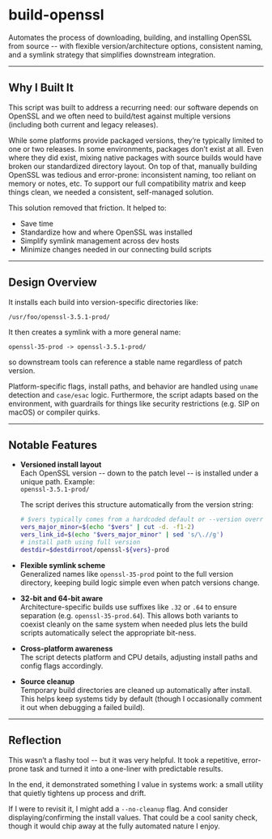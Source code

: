 # build-openssl

Automates the process of downloading, building, and installing OpenSSL from source -- with flexible version/architecture options, consistent naming, and a symlink strategy that simplifies downstream integration.

---

## Why I Built It

This script was built to address a recurring need: our software depends on OpenSSL and we often need to build/test against multiple versions (including both current and legacy releases).

While some platforms provide packaged versions, they’re typically limited to one or two releases. In some environments, packages don’t exist at all. Even where they did exist, mixing native packages with source builds would have broken our standardized directory layout. On top of that, manually building OpenSSL was tedious and error-prone: inconsistent naming, too reliant on memory or notes, etc. To support our full compatibility matrix and keep things clean, we needed a consistent, self-managed solution.

This solution removed that friction. It helped to:

- Save time
- Standardize how and where OpenSSL was installed
- Simplify symlink management across dev hosts
- Minimize changes needed in our connecting build scripts

---

## Design Overview

It installs each build into version-specific directories like:

```
/usr/foo/openssl-3.5.1-prod/
```

It then creates a symlink with a more general name:

```
openssl-35-prod -> openssl-3.5.1-prod/
```

so downstream tools can reference a stable name regardless of patch version.

Platform-specific flags, install paths, and behavior are handled using `uname` detection and `case/esac` logic. Furthermore, the script adapts based on the environment, with guardrails for things like security restrictions (e.g. SIP on macOS) or compiler quirks.

---

## Notable Features

- **Versioned install layout**  
  Each OpenSSL version -- down to the patch level -- is installed under a unique path. Example:  
  `openssl-3.5.1-prod/`

  The script derives this structure automatically from the version string:

  ```bash
  # $vers typically comes from a hardcoded default or --version override
  vers_major_minor=$(echo "$vers" | cut -d. -f1-2)
  vers_link_id=$(echo "$vers_major_minor" | sed 's/\.//g')
  # install path using full version
  destdir=$destdirroot/openssl-${vers}-prod
  ```

- **Flexible symlink scheme**  
  Generalized names like `openssl-35-prod` point to the full version directory, keeping build logic simple even when patch versions change.

- **32-bit and 64-bit aware**  
  Architecture-specific builds use suffixes like `.32` or `.64` to ensure separation (e.g. `openssl-35-prod.64`). This allows both variants to coexist cleanly on the same system when needed plus lets the build scripts automatically select the appropriate bit-ness.

- **Cross-platform awareness**  
  The script detects platform and CPU details, adjusting install paths and config flags accordingly.

- **Source cleanup**  
  Temporary build directories are cleaned up automatically after install. This helps keep systems tidy by default (though I occasionally comment it out when debugging a failed build).

---

## Reflection

This wasn’t a flashy tool -- but it was very helpful. It took a repetitive, error-prone task and turned it into a one-liner with predictable results.

In the end, it demonstrated something I value in systems work: a small utility that quietly tightens up process and drift.

If I were to revisit it, I might add a `--no-cleanup` flag. And consider displaying/confirming the install values. That could be a cool sanity check, though it would chip away at the fully automated nature I enjoy.
